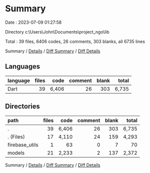 # Summary

Date : 2023-07-09 01:27:58

Directory c:\\Users\\John\\Documents\\project_ngo\\lib

Total : 39 files,  6406 codes, 26 comments, 303 blanks, all 6735 lines

Summary / [Details](details.md) / [Diff Summary](diff.md) / [Diff Details](diff-details.md)

## Languages
| language | files | code | comment | blank | total |
| :--- | ---: | ---: | ---: | ---: | ---: |
| Dart | 39 | 6,406 | 26 | 303 | 6,735 |

## Directories
| path | files | code | comment | blank | total |
| :--- | ---: | ---: | ---: | ---: | ---: |
| . | 39 | 6,406 | 26 | 303 | 6,735 |
| . (Files) | 17 | 4,110 | 24 | 159 | 4,293 |
| firebase_utils | 1 | 63 | 0 | 7 | 70 |
| models | 21 | 2,233 | 2 | 137 | 2,372 |

Summary / [Details](details.md) / [Diff Summary](diff.md) / [Diff Details](diff-details.md)